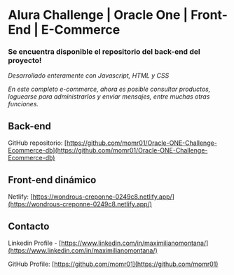 # Alura Challenge | Oracle One | Front-End | E-Commerce

### Se encuentra disponible el repositorio del back-end del proyecto!

_Desarrollado enteramente con Javascript, HTML y CSS_

_En este completo e-commerce, ahora es posible consultar productos, loguearse para administrarlos y enviar mensajes, entre muchas otras funciones._

<!-- CONTACT -->

## Back-end

GitHub repositorio: [https://github.com/momr01/Oracle-ONE-Challenge-Ecommerce-db](https://github.com/momr01/Oracle-ONE-Challenge-Ecommerce-db)

## Front-end dinámico

Netlify: [https://wondrous-creponne-0249c8.netlify.app/](https://wondrous-creponne-0249c8.netlify.app/)

## Contacto

Linkedin Profile - [https://www.linkedin.com/in/maximilianomontana/](https://www.linkedin.com/in/maximilianomontana/)

GitHub Profile: [https://github.com/momr01](https://github.com/momr01)

